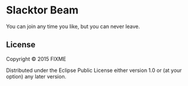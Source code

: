 # Slacktor Beam

You can join any time you like,
but you can never leave.

## License

Copyright © 2015 FIXME

Distributed under the Eclipse Public License either version 1.0 or (at
your option) any later version.

